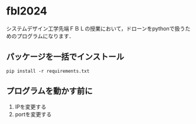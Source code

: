 # fbl2024

システムデザイン工学先端ＦＢＬの授業において，ドローンをpythonで扱うためのプログラムになります．

## パッケージを一括でインストール
```
pip install -r requirements.txt
```

## プログラムを動かす前に
1. IPを変更する
3. portを変更する
